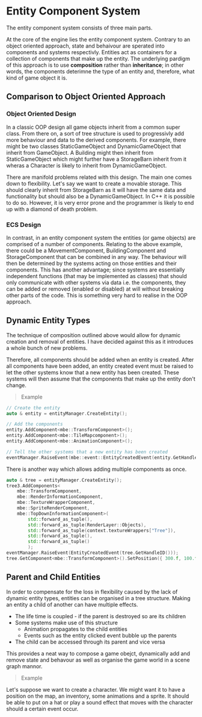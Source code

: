 # Entity Component System

The entity component system consists of three main parts.

At the core of the engine lies the entity component system. Contrary to an object oriented approach, state and behaivour are sperated into components and systems respectivly. Entities act as containers for a collection of components that make up the entity. The underlying pardigm of this approach is to use **composition** rather than **inheritance**; in other words, the components deterimne the type of an entity and, therefore, what kind of game object it is.

## Comparison to Object Oriented Approach

### Object Oriented Design

<!-- Maybe find a better example that illustrates the problem -->

In a classic OOP design all game objects inherit from a common super class. From there on, a sort of tree structure is used to progressivly add more behaviour and data to the derived components. For example, there might be two classes StaticGameObject and DynamicGameObject that inherit from GameObject. A Building might then inherit from StaticGameObject which might further have a StorageBarn inherit from it wheras a Character is likely to inherit from DynamicGameObject.

There are manifold problems related with this design. The main one comes down to flexibility. Let's say we want to create a movable storage. This should clearly inherit from StorageBarn as it will have the same data and functionality but should also be a DynamicGameObject. In C++ it is possible to do so. However, it is very error prone and the programmer is likely to end up with a diamond of death problem.

### ECS Design

In contrast, in an entity component system the entities (or game objects) are comprised of a number of components. Relating to the above example, there could be a MovementComponent, BuildingComponent and StorageComponent that can be combined in any way. The behaviour will then be determined by the systems acting on those entities and their components. This has another advantage; since systems are essentially independent functions (that may be implemented as classes) that should only communicate with other systems via data i.e. the components, they can be added or removed (enabled or disabled) at will without breaking other parts of the code. This is something very hard to realise in the OOP approach.


## Dynamic Entity Types

The technique of composition outlined above would allow for dynamic creation and removal of entities. I have decided against this as it introduces a whole bunch of new problems.

<!-- Give example of problem -->

Therefore, all components should be added when an entity is created. After all components have been added, an entity created event must be raised to let the other systems know that a new entity has been created. These systems will then assume that the components that make up the entity don't change.

> Example

```c++
// Create the entity
auto & entity = entityManager.CreateEntity();

// Add the components
entity.AddComponent<mbe::TransformComponent>();
entity.AddComponent<mbe::TileMapcomponent>();
entity.AddComponent<mbe::AnimationComponent>();

// Tell the other systems that a new entity has been created
eventManager.RaiseEvent(mbe::event::EntityCreatedEvent(entity.GetHandleID()));
```

There is another way which allows adding multiple components as once. 
```c++
auto & tree = entityManager.CreateEntity();
tree3.AddComponents<
    mbe::TransformComponent,
    mbe::RenderInformationComponent,
    mbe::TextureWrapperComponent,
    mbe::SpriteRenderComponent,
    mbe::TopDownInformationComponent>(
        std::forward_as_tuple(),
        std::forward_as_tuple(RenderLayer::Objects),
        std::forward_as_tuple(context.textureWrappers["Tree"]),
        std::forward_as_tuple(),
        std::forward_as_tuple()
        );
eventManager.RaiseEvent(EntityCreatedEvent(tree.GetHandleID()));
tree.GetComponent<mbe::TransformComponent>().SetPosition({ 300.f, 100.f });
```

## Parent and Child Entities

In order to compensate for the loss in flexibility caused by the lack of dynamic entity types, entities can be organised in a tree structure. Making an entity a child of another can have multiple effects.

- The life time is coupled - if the parent is destroyed so are its children
- Some systems make use of this structure
    - Animation propagates to the child entities
    - Events such as the entity clicked event bubble up the parents
- The child can be accessed through its parent and vice versa

This provides a neat way to compose a game obejct, dynamically add and remove state and behavour as well as organise the game world in a scene graph mannor.

<!-- Ellaborate on the example -->

> Example

Let's suppose we want to create a character. We might want it to have a position on the map, an inventory, some animations and a sprite. It should be able to put on a hat or play a sound effect that moves with the character should a certain event occur.